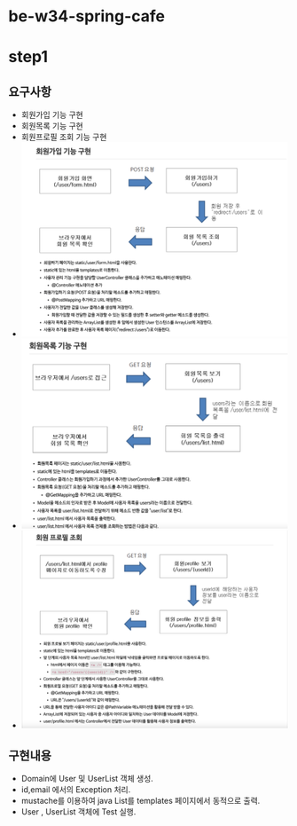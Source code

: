# be-w34-spring-cafe

# step1
## 요구사항
- 회원가입 기능 구현
- 회원목록 기능 구현
- 회원프로필 조회 기능 구현
- ![img.png](img.png)
- ![img_1.png](img_1.png)
- ![img_2.png](img_2.png)

## 구현내용
- Domain에 User 및 UserList 객체 생성.
- id,email 에서의 Exception 처리.
- mustache를 이용하여 java List를 templates 페이지에서 동적으로 출력.
- User , UserList 객체에 Test 실행.